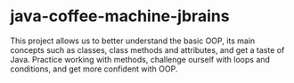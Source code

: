 # java-coffee-machine-jbrains
 This project allows us to better understand the basic OOP, its main concepts such as classes, class methods and attributes, and get a taste of Java. Practice working with methods, challenge ourself with loops and conditions, and get more confident with OOP.
